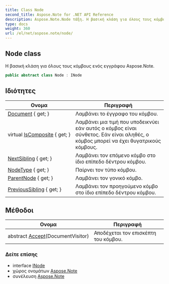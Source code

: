 ```yaml
---
title: Class Node
second_title: Aspose.Note for .NET API Reference
description: Aspose.Note.Node τάξη. Η βασική κλάση για όλους τους κόμβους ενός εγγράφου Aspose.Note.
type: docs
weight: 360
url: /el/net/aspose.note/node/
---
```

## Node class

Η βασική κλάση για όλους τους κόμβους ενός εγγράφου Aspose.Note.

```csharp
public abstract class Node : INode
```

## Ιδιότητες

| Ονομα | Περιγραφή |
| --- | --- |
| [Document](../../aspose.note/node/document/) { get; } | Λαμβάνει το έγγραφο του κόμβου. |
| virtual [IsComposite](../../aspose.note/node/iscomposite/) { get; } | Λαμβάνει μια τιμή που υποδεικνύει εάν αυτός ο κόμβος είναι σύνθετος. Εάν είναι αληθές, ο κόμβος μπορεί να έχει θυγατρικούς κόμβους. |
| [NextSibling](../../aspose.note/node/nextsibling/) { get; } | Λαμβάνει τον επόμενο κόμβο στο ίδιο επίπεδο δέντρου κόμβου. |
| [NodeType](../../aspose.note/node/nodetype/) { get; } | Παίρνει τον τύπο κόμβου. |
| [ParentNode](../../aspose.note/node/parentnode/) { get; } | Λαμβάνει τον γονικό κόμβο. |
| [PreviousSibling](../../aspose.note/node/previoussibling/) { get; } | Λαμβάνει τον προηγούμενο κόμβο στο ίδιο επίπεδο δέντρου κόμβου. |

## Μέθοδοι

| Ονομα | Περιγραφή |
| --- | --- |
| abstract [Accept](../../aspose.note/node/accept/)(DocumentVisitor) | Αποδέχεται τον επισκέπτη του κόμβου. |

### Δείτε επίσης

* interface [INode](../inode/)
* χώρος ονομάτων [Aspose.Note](../../aspose.note/)
* συνέλευση [Aspose.Note](../../)


